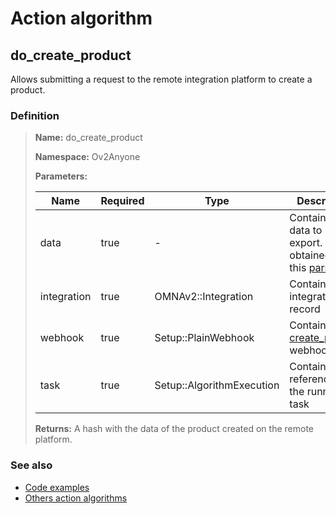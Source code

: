 # Action algorithm

## do_create_product

Allows submitting a request to the remote integration platform to create a product.
    
### Definition

> **Name:** do_create_product
> 
> **Namespace:** Ov2Anyone
>
> **Parameters:**
> 
> | Name | Required | Type | Description |
> | ---- | -------- | ---- | ----------- |
> | data | true | - | Contains the data to be export. This is obtained from this [parser](../parser-algorithms/parse_from_omna_db_2_api_request_product.md). |
> | integration | true | OMNAv2::Integration | Contains integration record |
> | webhook | true | Setup::PlainWebhook | Contains the [create_product](../webhooks/overview?id=create_product) webhook |
> | task | true | Setup::AlgorithmExecution | Contains a reference to the running task |
>
> **Returns:** A hash with the data of the product created on the remote platform.

### See also
* [Code examples](https://cenit.io/algorithm?f[name][40703][o]=is&f[name][40703][v]=do_create_product&f[namespace][40840][o]=starts_with&f[namespace][40840][v]=Ov2)
* [Others action algorithms](overview?id=do_create_product)